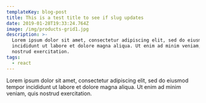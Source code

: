 ```yaml
---
templateKey: blog-post
title: This is a test title to see if slug updates
date: 2019-01-28T19:33:24.764Z
image: /img/products-grid1.jpg
description: >-
  Lorem ipsum dolor sit amet, consectetur adipiscing elit, sed do eiusmod tempor
  incididunt ut labore et dolore magna aliqua. Ut enim ad minim veniam, quis
  nostrud exercitation.
tags:
  - react
---
```

Lorem ipsum dolor sit amet, consectetur adipiscing elit, sed do eiusmod tempor incididunt ut labore et dolore magna aliqua. Ut enim ad minim veniam, quis nostrud exercitation.
